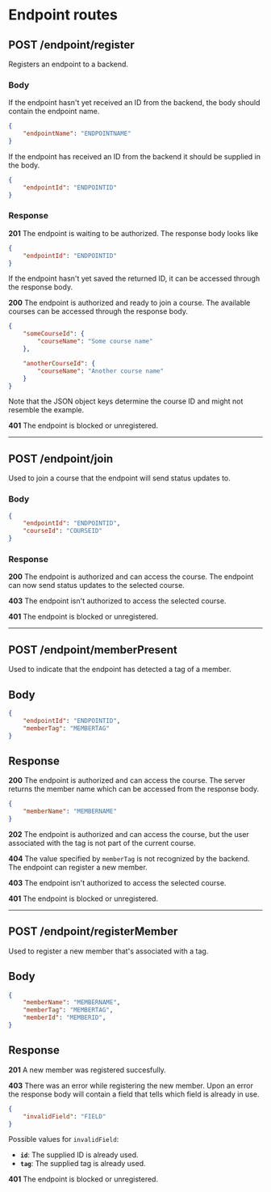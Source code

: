 # Endpoint routes

## POST /endpoint/register
Registers an endpoint to a backend.

### Body

If the endpoint hasn't yet received an ID from the backend, the body should contain the endpoint name.

```json
{
    "endpointName": "ENDPOINTNAME"
}
```

If the endpoint has received an ID from the backend it should be supplied in the body.

```json
{
    "endpointId": "ENDPOINTID"
}
```

### Response

**201** The endpoint is waiting to be authorized. The response body looks like
```json
{
    "endpointId": "ENDPOINTID"
}
```
If the endpoint hasn't yet saved the returned ID, it can be accessed through the response body.

**200** The endpoint is authorized and ready to join a course. The available courses can be accessed through the response body.
```json
{
    "someCourseId": {
        "courseName": "Some course name"
    },

    "anotherCourseId": {
        "courseName": "Another course name"
    }
}
```
Note that the JSON object keys determine the course ID and might not resemble the example.

**401** The endpoint is blocked or unregistered.

---

## POST /endpoint/join

Used to join a course that the endpoint will send status updates to.

### Body

```json
{
    "endpointId": "ENDPOINTID",
    "courseId": "COURSEID"
}
```

### Response

**200** The endpoint is authorized and can access the course. The endpoint can now send status updates to the selected course.

**403** The endpoint isn't authorized to access the selected course.

**401** The endpoint is blocked or unregistered.

---

## POST /endpoint/memberPresent

Used to indicate that the endpoint has detected a tag of a member.

## Body

```json
{
    "endpointId": "ENDPOINTID",
    "memberTag": "MEMBERTAG"
}
```

## Response

**200** The endpoint is authorized and can access the course. The server returns the member name which can be accessed from the response body.
```json
{
    "memberName": "MEMBERNAME"
}
```

**202** The endpoint is authorized and can access the course, but the user associated with the tag is not part of the current course.

**404** The value specified by `memberTag` is not recognized by the backend. The endpoint can register a new member.

**403** The endpoint isn't authorized to access the selected course.

**401** The endpoint is blocked or unregistered.

---

## POST /endpoint/registerMember

Used to register a new member that's associated with a tag.

## Body

```json
{
    "memberName": "MEMBERNAME",
    "memberTag": "MEMBERTAG",
    "memberId": "MEMBERID",
}
```

## Response

**201** A new member was registered succesfully.

**403** There was an error while registering the new member. Upon an error the response body will contain a field that tells which field is already in use.

```json
{
    "invalidField": "FIELD"
}
```
Possible values for `invalidField`:
- **`id`**: The supplied ID is already used.
- **`tag`**: The supplied tag is already used.

**401** The endpoint is blocked or unregistered.